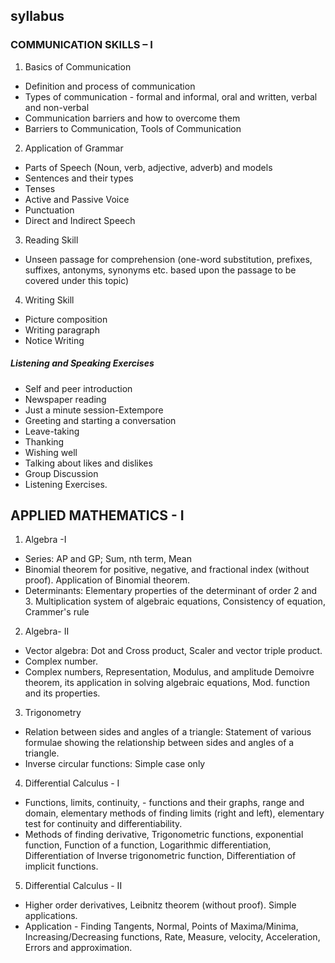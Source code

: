 ## syllabus
### COMMUNICATION SKILLS – I
1. Basics of Communication 
  - Definition and process of communication
  - Types of communication - formal and informal, oral and written, verbal and non-verbal
  - Communication barriers and how to overcome them
  - Barriers to Communication, Tools of Communication
2. Application of Grammar
  - Parts of Speech (Noun, verb, adjective, adverb) and models
  - Sentences and their types
  - Tenses
  - Active and Passive Voice
  - Punctuation
  - Direct and Indirect Speech
3. Reading Skill
- Unseen passage for comprehension (one-word substitution, prefixes, suffixes, antonyms, synonyms
etc. based upon the passage to be covered under this topic)
4. Writing Skill
- Picture composition
- Writing paragraph
- Notice Writing

##### Listening and Speaking Exercises
 - Self and peer introduction
 - Newspaper reading
 - Just a minute session-Extempore
 - Greeting and starting a conversation
 - Leave-taking
 - Thanking
 - Wishing well
 - Talking about likes and dislikes
 - Group Discussion
 - Listening Exercises.
## APPLIED MATHEMATICS - I
1. Algebra -I
  - Series: AP and GP; Sum, nth term, Mean
  - Binomial theorem for positive, negative, and fractional index (without proof). Application
  of Binomial theorem.
  - Determinants: Elementary properties of the determinant of order 2 and 3. Multiplication system of algebraic equations, Consistency of equation, Crammer's rule
2. Algebra- II
  - Vector algebra: Dot and Cross product, Scaler and vector triple product.
  - Complex number.
  - Complex numbers, Representation, Modulus, and amplitude Demoivre theorem, its application in solving algebraic equations, Mod. function and its properties.
3. Trigonometry
  - Relation between sides and angles of a triangle: Statement of various formulae showing the relationship between sides and angles of a triangle.
  - Inverse circular functions: Simple case only
4. Differential Calculus - I
  - Functions, limits, continuity, - functions and their graphs, range and domain, elementary methods of finding limits (right and left), elementary test for continuity and differentiability.
  - Methods of finding derivative, Trigonometric functions, exponential function, Function of a function, Logarithmic differentiation, Differentiation of Inverse trigonometric function, Differentiation of implicit functions.
5. Differential Calculus - II
- Higher order derivatives, Leibnitz theorem (without proof). Simple applications.
- Application - Finding Tangents, Normal, Points of Maxima/Minima,
Increasing/Decreasing functions, Rate, Measure, velocity, Acceleration, Errors and approximation.
